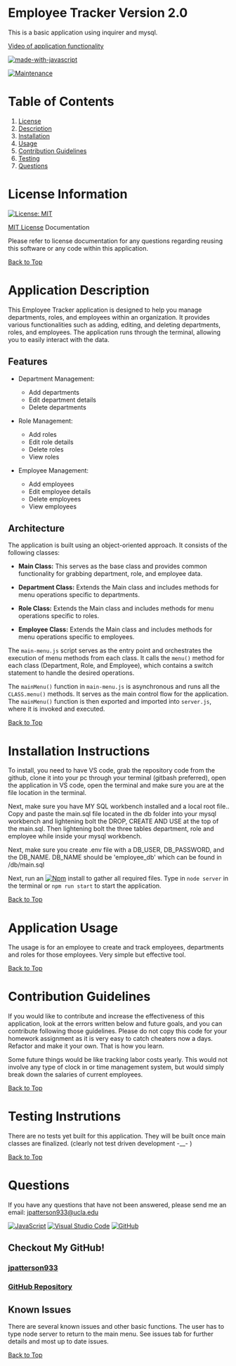 # Employee Tracker Version 2.0

This is a basic application using inquirer and mysql.

[Video of application functionality](https://www.youtube.com/watch?v=m4oA3PaaQDo)

[![made-with-javascript](https://img.shields.io/badge/Made%20with-JavaScript-1f425f.svg)](https://www.javascript.com)

[![Maintenance](https://img.shields.io/badge/Maintained%3F-yes-green.svg)](https://GitHub.com/Naereen/StrapDown.js/graphs/commit-activity)

# Table of Contents
1. [License ](#license-information)
2. [Description](#application-description)
3. [Installation](#installation-instructions)
4. [Usage](#application-usage)
5. [Contribution Guidelines](#contribution-guidelines)
6. [Testing](#testing-instrutions)
7. [Questions](#questions)

# License Information

[![License: MIT](https://img.shields.io/badge/License-MIT-yellow.svg)](https://opensource.org/licenses/MIT)

[MIT License](https://www.mit.edu/~amini/LICENSE.md) Documentation

Please refer to license documentation for any questions regarding reusing 
this software or any code within this application.

[Back to Top](#table-of-contents)

# Application Description

This Employee Tracker application is designed to help you manage departments, roles, and employees within an organization. It provides various functionalities such as adding, editing, and deleting departments, roles, and employees. The application runs through the terminal, allowing you to easily interact with the data.

## Features

- Department Management:
  - Add departments
  - Edit department details
  - Delete departments

- Role Management:
  - Add roles
  - Edit role details
  - Delete roles
  - View roles

- Employee Management:
  - Add employees
  - Edit employee details
  - Delete employees
  - View employees

## Architecture

The application is built using an object-oriented approach. It consists of the following classes:

- **Main Class:** This serves as the base class and provides common functionality for grabbing department, role, and employee data.

- **Department Class:** Extends the Main class and includes methods for menu operations specific to departments.

- **Role Class:** Extends the Main class and includes methods for menu operations specific to roles.

- **Employee Class:** Extends the Main class and includes methods for menu operations specific to employees.

The `main-menu.js` script serves as the entry point and orchestrates the execution of menu methods from each class. It calls the `menu()` method for each class (Department, Role, and Employee), which contains a switch statement to handle the desired operations.

The `mainMenu()` function in `main-menu.js` is asynchronous and runs all the `CLASS.menu()` methods. It serves as the main control flow for the application. The `mainMenu()` function is then exported and imported into `server.js`, where it is invoked and executed.

[Back to Top](#table-of-contents)

# Installation Instructions

To install, you need to have VS code, grab the repository code from the github, clone it into your pc through your terminal (gitbash preferred), open the application in VS code, open the terminal and make sure you are at the file location in the terminal. 

Next, make sure you have MY SQL workbench installed and a local root file.. Copy and paste the main.sql file located in the db folder into your mysql workbench and lightening bolt the DROP, CREATE AND USE at the top of the main.sql. Then lightening bolt the three tables department, role and employee while inside your mysql workbench.

Next, make sure you create .env file with a DB_USER, DB_PASSWORD, and the DB_NAME. DB_NAME should be 'employee_db' which can be found in /db/main.sql

Next, run an  [![Npm](https://badgen.net/badge/icon/npm?icon=npm&label)](https://https://npmjs.com/) install to gather all required files. Type in `node server` in the terminal or `npm run start` to start the application.

[Back to Top](#table-of-contents)

# Application Usage

The usage is for an employee to create and track employees, departments and roles for those employees. Very simple but effective tool.

[Back to Top](#table-of-contents)

# Contribution Guidelines

If you would like to contribute and increase the effectiveness of this application, look at the errors written below and future goals, and you can contribute following those guidelines. Please do not copy this code for your homework assignment as it is very easy to catch cheaters now a days. Refactor and make it your own. That is how you learn. 

Some future things would be like tracking labor costs yearly. This would not involve any type of clock in or time management system, but would simply break down the salaries of current employees. 

[Back to Top](#table-of-contents)

# Testing Instrutions

There are no tests yet built for this application. They will be built once main classes are finalized. (clearly not test driven development -__- )

[Back to Top](#table-of-contents)

# Questions

If you have any questions that have not been answered, please send me an email: jpatterson933@ucla.edu

[![JavaScript](https://img.shields.io/badge/--F7DF1E?logo=javascript&logoColor=000)](https://www.javascript.com/)
[![Visual Studio Code](https://img.shields.io/badge/--007ACC?logo=visual%20studio%20code&logoColor=ffffff)](https://code.visualstudio.com/)
[![GitHub](https://img.shields.io/badge/--181717?logo=github&logoColor=ffffff)](https://github.com/)
## Checkout My GitHub!


### [jpatterson933](https://github.com/jpatterson933)
### [GitHub Repository](https://github.com/jpatterson933/employee-tracker-version-2.0)
## Known Issues

There are several known issues and other basic functions. The user has to type node server to return to the main menu. See issues tab for further details and most up to date issues.

[Back to Top](#table-of-contents)